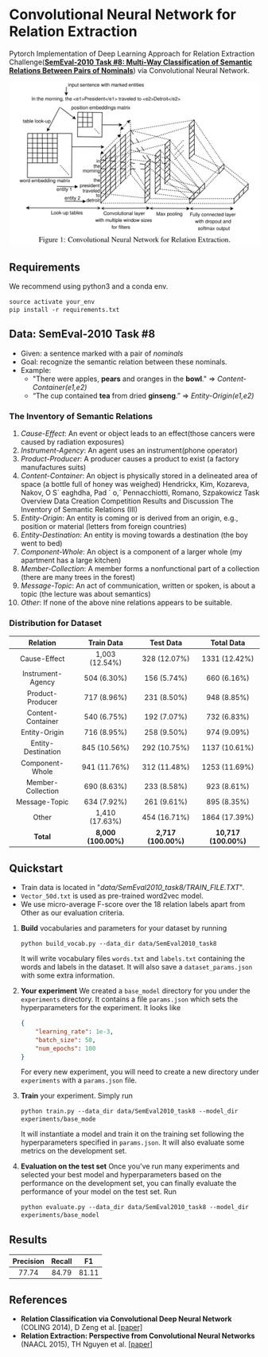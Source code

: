 # Convolutional Neural Network for Relation Extraction

Pytorch Implementation of Deep Learning Approach for Relation Extraction Challenge([**SemEval-2010 Task #8: Multi-Way Classification of Semantic Relations Between Pairs of Nominals**](https://docs.google.com/document/d/1QO_CnmvNRnYwNWu1-QCAeR5ToQYkXUqFeAJbdEhsq7w/preview)) via Convolutional Neural Network.

![Architecture](./img/Architecture.jpeg)

## Requirements

We recommend using python3 and a conda env.

```shell
source activate your_env
pip install -r requirements.txt
```

## Data: SemEval-2010 Task #8

- Given: a sentence marked with a pair of *nominals*
- Goal: recognize the semantic relation between these nominals.
- Example:
  - "There were apples, <e1>**pears**</e1> and oranges in the <e2>**bowl**</e2>." 
    => *Content-Container(e1,e2)*
  - “The cup contained <e1>**tea**</e1> from dried <e2>**ginseng**</e2>.” 
    => *Entity-Origin(e1,e2)*

### The Inventory of Semantic Relations

1. *Cause-Effect*: An event or object leads to an effect(those cancers were caused by radiation exposures)
2. *Instrument-Agency*: An agent uses an instrument(phone operator)
3. *Product-Producer*: A producer causes a product to exist (a factory manufactures suits)
4. *Content-Container*: An object is physically stored in a delineated area of space (a bottle full of honey was weighed) Hendrickx, Kim, Kozareva, Nakov, O S´ eaghdha, Pad ´ o,´ Pennacchiotti, Romano, Szpakowicz Task Overview Data Creation Competition Results and Discussion The Inventory of Semantic Relations (III)
5. *Entity-Origin*: An entity is coming or is derived from an origin, e.g., position or material (letters from foreign countries)
6. *Entity-Destination*: An entity is moving towards a destination (the boy went to bed)
7. *Component-Whole*: An object is a component of a larger whole (my apartment has a large kitchen)
8. *Member-Collection*: A member forms a nonfunctional part of a collection (there are many trees in the forest)
9. *Message-Topic*: An act of communication, written or spoken, is about a topic (the lecture was about semantics)
10. *Other*: If none of the above nine relations appears to be suitable.

### Distribution for Dataset

|      Relation      |     Train Data      |      Test Data      |      Total Data      |
| :----------------: | :-----------------: | :-----------------: | :------------------: |
|    Cause-Effect    |   1,003 (12.54%)    |    328 (12.07%)     |    1331 (12.42%)     |
| Instrument-Agency  |     504 (6.30%)     |     156 (5.74%)     |     660 (6.16%)      |
|  Product-Producer  |     717 (8.96%)     |     231 (8.50%)     |     948 (8.85%)      |
| Content-Container  |     540 (6.75%)     |     192 (7.07%)     |     732 (6.83%)      |
|   Entity-Origin    |     716 (8.95%)     |     258 (9.50%)     |     974 (9.09%)      |
| Entity-Destination |    845 (10.56%)     |    292 (10.75%)     |    1137 (10.61%)     |
|  Component-Whole   |    941 (11.76%)     |    312 (11.48%)     |    1253 (11.69%)     |
| Member-Collection  |     690 (8.63%)     |     233 (8.58%)     |     923 (8.61%)      |
|   Message-Topic    |     634 (7.92%)     |     261 (9.61%)     |     895 (8.35%)      |
|       Other        |   1,410 (17.63%)    |    454 (16.71%)     |    1864 (17.39%)     |
|     **Total**      | **8,000 (100.00%)** | **2,717 (100.00%)** | **10,717 (100.00%)** |

## Quickstart

- Train data is located in "*data/SemEval2010_task8/TRAIN_FILE.TXT*".
- `Vector_50d.txt` is used as pre-trained word2vec model.
- We use micro-average F-score over the 18 relation labels apart from Other as our evaluation criteria.

1. **Build** vocabularies and parameters for your dataset by running

   ```shell
   python build_vocab.py --data_dir data/SemEval2010_task8
   ```

   It will write vocabulary files `words.txt` and `labels.txt` containing the words and labels in the dataset. It will also save a `dataset_params.json` with some extra information.

2. __Your experiment__ We created a `base_model` directory for you under the `experiments` directory. It contains a file `params.json` which sets the hyperparameters for the experiment. It looks like

   ```json
   {
       "learning_rate": 1e-3,
       "batch_size": 50,
       "num_epochs": 100
   }
   ```

   For every new experiment, you will need to create a new directory under `experiments` with a `params.json` file.

3. **Train** your experiment. Simply run

   ```shell
   python train.py --data_dir data/SemEval2010_task8 --model_dir experiments/base_mode
   ```

   It will instantiate a model and train it on the training set following the hyperparameters specified in `params.json`. It will also evaluate some metrics on the development set.

4. **Evaluation on the test set** Once you've run many experiments and selected your best model and hyperparameters based on the performance on the development set, you can finally evaluate the performance of your model on the test set. Run

   ```shell
   python evaluate.py --data_dir data/SemEval2010_task8 --model_dir experiments/base_model
   ```

## Results

| Precision | Recall |  F1   |
| :-------: | :----: | :---: |
|   77.74   | 84.79  | 81.11 |

## References

- **Relation Classification via Convolutional Deep Neural Network** (COLING 2014), D Zeng et al. [[paper]](http://www.aclweb.org/anthology/C14-1220)
- **Relation Extraction: Perspective from Convolutional Neural Networks** (NAACL 2015), TH Nguyen et al. [[paper]](http://www.cs.nyu.edu/~thien/pubs/vector15.pdf)
